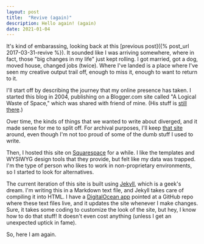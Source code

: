```yaml
---
layout: post
title:  "Revive (again)"
description: Hello again! (again)
date: 2021-01-04
---
```


It's kind of embarassing, looking back at this [previous post]({% post_url 2017-03-31-revive %}). It sounded like I was arriving somewhere, where in fact, those "big changes in my life" just kept rolling. I got married, got a dog, moved house, changed jobs (twice). Where I've landed is a place where I've seen my creative output trail off, enough to miss it, enough to want to return to it.

I'll start off by describing the journey that my online presence has taken. I started this blog in 2004, publishing on a Blogger.com site called "A Logical Waste of Space," which was shared with friend of mine. (His stuff is [still there](https://logicalwaste.blogspot.com).)

Over time, the kinds of things that we wanted to write about diverged, and it made sense for me to split off. For archival purposes, I'll keep [that site](https://fichince.blogspot.com) around, even though I'm not too proud of some of the dumb stuff I used to write.

Then, I hosted this site on [Squarespace](https://albert-choi-p6sw.squarespace.com/) for a while. I like the templates and WYSIWYG design tools that they provide, but felt like my data was trapped. I'm the type of person who likes to work in non-proprietary environments, so I started to look for alternatives.

The current iteration of this site is built using [Jekyll](https://jekyllrb.com/), which is a geek's dream. I'm writing this in a Markdown text file, and Jekyll takes care of compiling it into HTML. I have a [DigitalOcean app](https://www.digitalocean.com/products/app-platform/) pointed at a GitHub repo where these text files live, and it updates the site whenever I make changes. Sure, it takes some coding to customize the look of the site, but hey, I know how to do that stuff! It doesn't even cost anything (unless I get an unexpected uptick in fame).

So, here I am again.